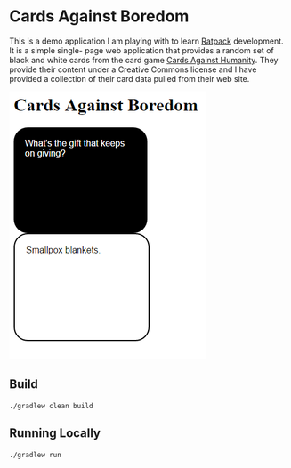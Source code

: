 # Cards Against Boredom

This is a demo application I am playing with to learn [Ratpack](http://ratpack.io) development. It is a simple single-
page web application that provides a random set of black and white cards from the card game 
[Cards Against Humanity](http://cardsagainsthumanity.com). They provide their content under a Creative Commons license
and I have provided a collection of their card data pulled from their web site. 

![Screenshot](cards-screen.png "Screenshot")

## Build

    ./gradlew clean build
    
## Running Locally

    ./gradlew run

